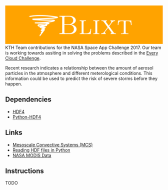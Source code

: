 ![banner](assets/banner.png)
KTH Team contributions for the NASA Space App Challenge 2017. Our team is working towards assiting in solving the problems described in the [Every Cloud Challenge](https://2017.spaceappschallenge.org/challenges/warning-danger-ahead/every-cloud/details).

Recent research indicates a relationship between the amount of aerosol particles in the atmosphere and different meterological conditions. This information could be used to predict the risk of severe storms before they happen. 


## Dependencies
* [HDF4](https://support.hdfgroup.org/)
* [Python-HDF4](https://pypi.python.org/pypi/python-hdf4)

## Links
* [Mesoscale Convective Systems (MCS)](https://en.wikipedia.org/wiki/Mesoscale_convective_system)
* [Reading HDF files in Python](http://www.science-emergence.com/Articles/How-to-read-a-MODIS-HDF-file-using-python-/)
* [NASA MODIS Data](https://modis.gsfc.nasa.gov/data/)

## Instructions
TODO
